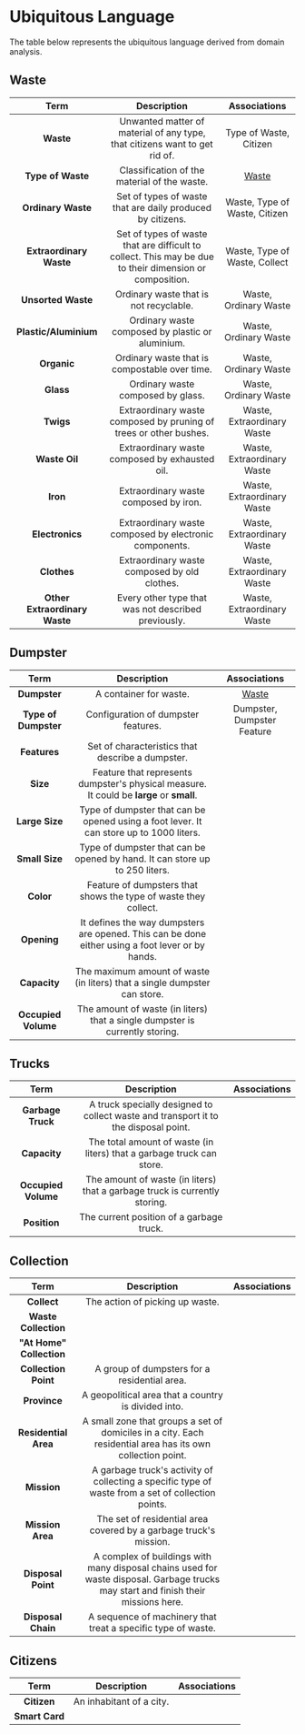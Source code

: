 # Ubiquitous Language
The table below represents the ubiquitous language derived from domain analysis.

## Waste
|             Term              |                                               Description                                               |         Associations          |
|:-----------------------------:|:-------------------------------------------------------------------------------------------------------:|:-----------------------------:|
| <p name="waste">**Waste**</p> |               Unwanted matter of material of any type, that citizens want to get rid of.                |    Type of Waste, Citizen     |
|       **Type of Waste**       |                              Classification of the material of the waste.                               |        [Waste](#waste)        |
|      **Ordinary Waste**       |                       Set of types of waste that are daily produced by citizens.                        | Waste, Type of Waste, Citizen |
|    **Extraordinary Waste**    | Set of types of waste that are difficult to collect. This may be due to their dimension or composition. | Waste, Type of Waste, Collect |
|      **Unsorted Waste**       |                                 Ordinary waste that is not recyclable.                                  |     Waste, Ordinary Waste     |
|     **Plastic/Aluminium**     |                            Ordinary waste composed by plastic or aluminium.                             |     Waste, Ordinary Waste     |
|          **Organic**          |                              Ordinary waste that is compostable over time.                              |     Waste, Ordinary Waste     |
|           **Glass**           |                                    Ordinary waste composed by glass.                                    |     Waste, Ordinary Waste     |
|           **Twigs**           |                    Extraordinary waste composed by pruning of trees or other bushes.                    |  Waste, Extraordinary Waste   |
|         **Waste Oil**         |                             Extraordinary waste composed by exhausted oil.                              |  Waste, Extraordinary Waste   |
|           **Iron**            |                                  Extraordinary waste composed by iron.                                  |  Waste, Extraordinary Waste   |
|        **Electronics**        |                         Extraordinary waste composed by electronic components.                          |  Waste, Extraordinary Waste   |
|          **Clothes**          |                              Extraordinary waste composed by old clothes.                               |  Waste, Extraordinary Waste   |
| **Other Extraordinary Waste** |                           Every other type that was not described previously.                           |  Waste, Extraordinary Waste   |

## Dumpster
|         Term         |                                           Description                                            |        Associations        |
|:--------------------:|:------------------------------------------------------------------------------------------------:|:--------------------------:|
|     **Dumpster**     |                                      A container for waste.                                      |      [Waste](#waste)       |
| **Type of Dumpster** |                               Configuration of dumpster features.                                | Dumpster, Dumpster Feature |
|     **Features**     |                         Set of characteristics that describe a dumpster.                         |                            |
|       **Size**       |     Feature that represents dumpster's physical measure. It could be **large** or **small**.     |                            |
|    **Large Size**    |     Type of dumpster that can be opened using a foot lever. It can store up to 1000 liters.      |                            |
|    **Small Size**    |           Type of dumpster that can be opened by hand. It can store up to 250 liters.            |                            |
|      **Color**       |                 Feature of dumpsters that shows the type of waste they collect.                  |                            |
|     **Opening**      | It defines the way dumpsters are opened. This can be done either using a foot lever or by hands. |                            |
|     **Capacity**     |            The maximum amount of waste (in liters) that a single dumpster can store.             |                            |
| **Occupied Volume**  |           The amount of waste (in liters) that a single dumpster is currently storing.           |                            |

## Trucks
|        Term         |                                     Description                                     | Associations |
|:-------------------:|:-----------------------------------------------------------------------------------:|:------------:|
|  **Garbage Truck**  | A truck specially designed to collect waste and transport it to the disposal point. |              |
|    **Capacity**     |        The total amount of waste (in liters) that a garbage truck can store.        |              |
| **Occupied Volume** |     The amount of waste (in liters) that a garbage truck is currently storing.      |              |
|    **Position**     |                      The current position of a garbage truck.                       |              |

## Collection
|           Term           |                                                            Description                                                             | Associations |
|:------------------------:|:----------------------------------------------------------------------------------------------------------------------------------:|:------------:|
|       **Collect**        |                                                  The action of picking up waste.                                                   |              |
|   **Waste Collection**   |                                                                                                                                    |              |
| **"At Home" Collection** |                                                                                                                                    |              |
|   **Collection Point**   |                                            A group of dumpsters for a residential area.                                            |              |
|       **Province**       |                                        A geopolitical area that a country is divided into.                                         |              |
|   **Residential Area**   |             A small zone that groups a set of domiciles in a city. Each residential area has its own collection point.             |              |
|       **Mission**        |                 A garbage truck's activity of collecting a specific type of waste from a set of collection points.                 |              |
|     **Mission Area**     |                                 The set of residential area covered by a garbage truck's mission.                                  |              |
|    **Disposal Point**    | A complex of buildings with many disposal chains used for waste disposal. Garbage trucks may start and finish their missions here. |              |
|    **Disposal Chain**    |                                    A sequence of machinery that treat a specific type of waste.                                    |              |

## Citizens
|      Term      |       Description        | Associations |
|:--------------:|:------------------------:|:------------:|
|  **Citizen**   | An inhabitant of a city. |              |
| **Smart Card** |                          |              |
